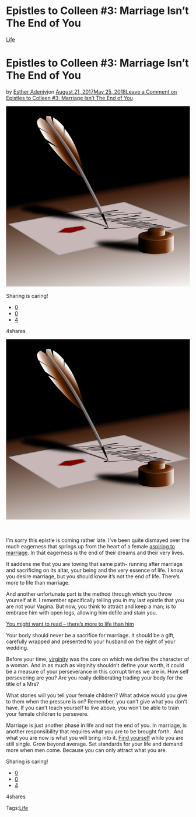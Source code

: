 # Epistles to Colleen #3: Marriage Isn’t The End of You

[Life](https://estheradeniyi.com/category/life/)
# Epistles to Colleen #3: Marriage Isn&#x2019;t The End of You

by [Esther Adeniyi](https://estheradeniyi.com/author/esther-adeniyi/)on [August 21, 2017May 25, 2018](https://estheradeniyi.com/epistles-to-colleen-3-marriage-isnt-end/)[Leave a Comment on Epistles to Colleen #3: Marriage Isn&#x2019;t The End of You](https://estheradeniyi.com/epistles-to-colleen-3-marriage-isnt-end/#respond)

![](images\letters-1.png)

Sharing is caring!

- [0](https://www.facebook.com/sharer/sharer.php?u=https%3A%2F%2Festheradeniyi.com%2Fepistles-to-colleen-3-marriage-isnt-end%2F&amp;t=Epistles%20to%20Colleen%20%233%3A%20Marriage%20Isn%27t%20The%20End%20of%20You)
- [0](https://twitter.com/intent/tweet?text=Epistles%20to%20Colleen%20%233%3A%20Marriage%20Isn%27t%20The%20End%20of%20You&amp;url=https%3A%2F%2Festheradeniyi.com%2Fepistles-to-colleen-3-marriage-isnt-end%2F)
- [4](#)

4shares

[![Epistles](images\letters-1.png)](images\letters-1.png)

&#xA0;

I&#x2019;m sorry this epistle is coming rather late. I&#x2019;ve been quite dismayed over the much eagerness that springs up from the heart of a female [aspiring to marriage](https://www.estheradeniyi.com/when-is-best-time-to-get-married?m=1). In that eagerness is the end of their dreams and their very lives.

It saddens me that you are towing that same path- running after marriage and sacrificing on its altar, your being and the very essence of life. I know you desire marriage, but you should know it&#x2019;s not the end of life. There&#x2019;s more to life than marriage.

And another unfortunate part is the method through which you throw yourself at it. I remember specifically telling you in my last epistle that you are not your Vagina. But now, you think to attract and keep a man; is to embrace him with open legs, allowing him defile and stain you.

[You might want to read &#x2013; there&#x2019;s more to life than him](http://thoughtcatalog.com/lauren-jarvis-gibson/2017/02/there-is-more-to-life-than-him/)

Your body should never be a sacrifice for marriage. It should be a gift, carefully wrapped and presented to your husband on the night of your wedding.

Before your time, [virginity](https://www.estheradeniyi.com/the-myth-about-female-virginity-why) was the core on which we define the character of a woman. And in as much as virginity shouldn&#x2019;t define your worth, it could be a measure of your perseverance in this corrupt times we are in. How self persevering are you? Are you really deliberating trading your body for the title of a Mrs?

What stories will you tell your female children? What advice would you give to them when the pressure is on? Remember, you can&#x2019;t give what you don&#x2019;t have. If you can&#x2019;t teach yourself to live above, you won&#x2019;t be able to train your female children to persevere.

Marriage is just another phase in life and not the end of you. In marriage, is another responsibility that requires what you are to be brought forth. &#xA0;And what you are now is what you will bring into it. [Find yourself](https://www.estheradeniyi.com/epistles-to-colleen-1-find-yourself?m=1) while you are still single. Grow beyond average. Set standards for your life and demand more when men come. Because you can only attract what you are.

Sharing is caring!

- [0](https://www.facebook.com/sharer/sharer.php?u=https%3A%2F%2Festheradeniyi.com%2Fepistles-to-colleen-3-marriage-isnt-end%2F&amp;t=Epistles%20to%20Colleen%20%233%3A%20Marriage%20Isn%27t%20The%20End%20of%20You)
- [0](https://twitter.com/intent/tweet?text=Epistles%20to%20Colleen%20%233%3A%20Marriage%20Isn%27t%20The%20End%20of%20You&amp;url=https%3A%2F%2Festheradeniyi.com%2Fepistles-to-colleen-3-marriage-isnt-end%2F)
- [4](#)

4shares

Tags:[Life](https://estheradeniyi.com/tag/life/)